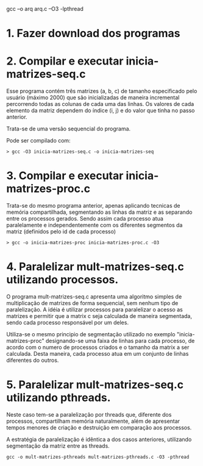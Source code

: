 gcc –o arq arq.c –O3 -lpthread

# 1. Fazer download dos programas

# 2. Compilar e executar inicia-matrizes-seq.c

Esse programa contém três matrizes (a, b, c) de tamanho especificado pelo usuário (máximo 2000) que são inicializadas de maneira incremental percorrendo todas as colunas de cada uma das linhas. Os valores de cada elemento da matriz dependem do índice (i, j) e do valor que tinha no passo anterior.

Trata-se de uma versão sequencial do programa.

Pode ser compilado com:

```
> gcc -O3 inicia-matrizes-seq.c -o inicia-matrizes-seq
```

# 3. Compilar e executar inicia-matrizes-proc.c

Trata-se do mesmo programa anterior, apenas aplicando tecnicas de memória compartilhada, segmentando as linhas da matriz e as separando entre os processos gerados. Sendo assim cada processo atua paralelamente e independentemente com os diferentes segmentos da matriz (definidos pelo id de cada processo)

```
> gcc -o inicia-matrizes-proc inicia-matrizes-proc.c -O3
```

# 4. Paralelizar mult-matrizes-seq.c utilizando processos.

O programa mult-matrizes-seq.c apresenta uma algoritmo simples de multiplicação de matrizes de forma sequencial, sem nenhum tipo de paralelização. A idéia é utilizar processos para paralelizar o acesso as matrizes e permitir que a matrix c seja calculada de maneira segmentada, sendo cada processo responsável por um deles.

Utiliza-se o mesmo principio de segmentação utilizado no exemplo "inicia-matrizes-proc" designando-se uma faixa de linhas para cada processo, de acordo com o numero de processos criados e o tamanho da matrix a ser calculada. Desta maneira, cada processo atua em um conjunto de linhas diferentes do outros.

# 5. Paralelizar mult-matrizes-seq.c utilizando pthreads.

Neste caso tem-se a paralelização por threads que, diferente dos processos, compartilham memória naturalmente, além de apresentar tempos menores de criação e destruição em comparação aos processos.

A estratégia de paralelização é idêntica a dos casos anteriores, utilizando segmentação da matriz entre as threads.

```
gcc -o mult-matrizes-pthreads mult-matrizes-pthreads.c -O3 -pthread
```